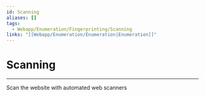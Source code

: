 ```yaml
---
id: Scanning
aliases: []
tags:
  - Webapp/Enumeration/Fingerprinting/Scanning
links: "[[Webapp/Enumeration/Enumeration|Enumeration]]"
---
```


# Scanning

___


Scan the website with automated web scanners
